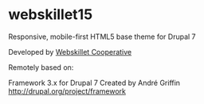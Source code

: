 # webskillet15
Responsive, mobile-first HTML5 base theme for Drupal 7

Developed by [Webskillet Cooperative](http://www.webskillet.com)

Remotely based on:

Framework 3.x for Drupal 7
Created by André Griffin
http://drupal.org/project/framework
